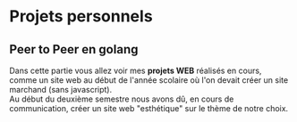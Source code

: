 # Projets personnels

## Peer to Peer en golang
Dans cette partie vous allez voir mes **projets WEB** réalisés en cours, comme un site web au début de l'année scolaire où l'on devait créer un site marchand (sans javascript).\
Au début du deuxième semestre nous avons dû, en cours de communication, créer un site web "esthétique" sur le thème de notre choix.
